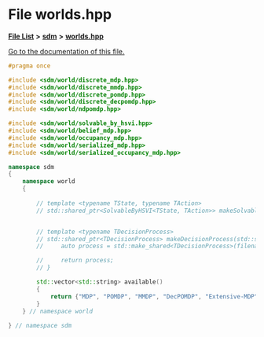 
# File worlds.hpp

[**File List**](files.md) **>** [**sdm**](dir_ae1b8d8c3d2627954ba53c22978558f0.md) **>** [**worlds.hpp**](worlds_8hpp.md)

[Go to the documentation of this file.](worlds_8hpp.md) 


````cpp
#pragma once

#include <sdm/world/discrete_mdp.hpp>
#include <sdm/world/discrete_mmdp.hpp>
#include <sdm/world/discrete_pomdp.hpp>
#include <sdm/world/discrete_decpomdp.hpp>
#include <sdm/world/ndpomdp.hpp>

#include <sdm/world/solvable_by_hsvi.hpp>
#include <sdm/world/belief_mdp.hpp>
#include <sdm/world/occupancy_mdp.hpp>
#include <sdm/world/serialized_mdp.hpp>
#include <sdm/world/serialized_occupancy_mdp.hpp>

namespace sdm
{
    namespace world
    {
        
        // template <typename TState, typename TAction>
        // std::shared_ptr<SolvableByHSVI<TState, TAction>> makeSolvableByHSVI(std::string name, )


        // template <typename TDecisionProcess>
        // std::shared_ptr<TDecisionProcess> makeDecisionProcess(std::string name, ) {
        //     auto process = std::make_shared<TDecisionProcess>(filename);

        //     return process;
        // }

        std::vector<std::string> available()
        {
            return {"MDP", "POMDP", "MMDP", "DecPOMDP", "Extensive-MDP", "Extensive-DecPOMDP"};
        }
    } // namespace world
    
} // namespace sdm
````

